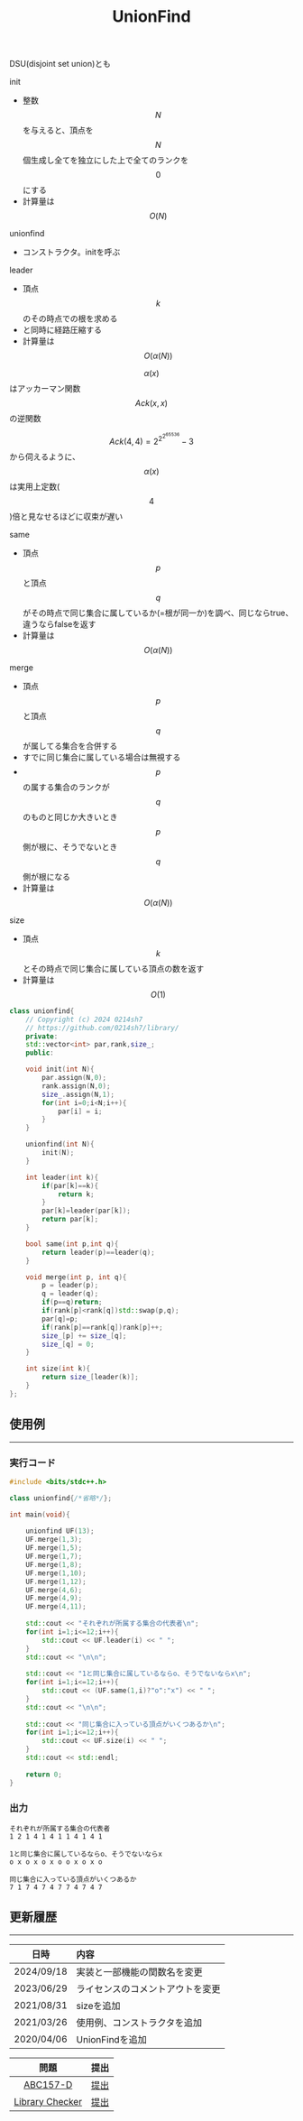﻿---
title: "UnionFind"
permalink: /posts/unionfind
writer: 0214sh7
layout: library
---

DSU(disjoint set union)とも

init
- 整数$$N$$を与えると、頂点を$$N$$個生成し全てを独立にした上で全てのランクを$$0$$にする
- 計算量は$$Ο(N)$$

unionfind
- コンストラクタ。initを呼ぶ

leader
- 頂点$$k$$のその時点での根を求める
- と同時に経路圧縮する
- 計算量は$$Ο(\alpha (N))$$

$$α(x)$$はアッカーマン関数$$Ack(x,x)$$の逆関数

$$Ack(4,4)=2^{2^{2^{65536}}}-3$$から伺えるように、$$\alpha (x)$$は実用上定数($$4$$)倍と見なせるほどに収束が遅い

same
- 頂点$$p$$と頂点$$q$$がその時点で同じ集合に属しているか(=根が同一か)を調べ、同じならtrue、違うならfalseを返す
- 計算量は$$Ο(\alpha (N))$$

merge
- 頂点$$p$$と頂点$$q$$が属してる集合を合併する
- すでに同じ集合に属している場合は無視する
- $$p$$の属する集合のランクが$$q$$のものと同じか大きいとき$$p$$側が根に、そうでないとき$$q$$側が根になる
- 計算量は$$Ο(\alpha (N))$$

size
- 頂点$$k$$とその時点で同じ集合に属している頂点の数を返す
- 計算量は$$Ο(1)$$

```cpp
class unionfind{
    // Copyright (c) 2024 0214sh7
    // https://github.com/0214sh7/library/
    private:
    std::vector<int> par,rank,size_;
    public:

    void init(int N){
        par.assign(N,0);
        rank.assign(N,0);
        size_.assign(N,1);
        for(int i=0;i<N;i++){
            par[i] = i;
        }
    }

    unionfind(int N){
        init(N);
    }

    int leader(int k){
        if(par[k]==k){
            return k;
        }
        par[k]=leader(par[k]);
        return par[k];
    }

    bool same(int p,int q){
        return leader(p)==leader(q);
    }

    void merge(int p, int q){
        p = leader(p);
        q = leader(q);
        if(p==q)return;
        if(rank[p]<rank[q])std::swap(p,q);
        par[q]=p;
        if(rank[p]==rank[q])rank[p]++;
        size_[p] += size_[q];
        size_[q] = 0;
    }

    int size(int k){
        return size_[leader(k)];
    }
};
```


## 使用例
***

### 実行コード
```cpp
#include <bits/stdc++.h>

class unionfind{/*省略*/};

int main(void){
    
    unionfind UF(13);
    UF.merge(1,3);
    UF.merge(1,5);
    UF.merge(1,7);
    UF.merge(1,8);
    UF.merge(1,10);
    UF.merge(1,12);
    UF.merge(4,6);
    UF.merge(4,9);
    UF.merge(4,11);
    
    std::cout << "それぞれが所属する集合の代表者\n";
    for(int i=1;i<=12;i++){
        std::cout << UF.leader(i) << " ";
    }
    std::cout << "\n\n";
    
    std::cout << "1と同じ集合に属しているならo、そうでないならx\n";
    for(int i=1;i<=12;i++){
        std::cout << (UF.same(1,i)?"o":"x") << " ";
    }
    std::cout << "\n\n";
    
    std::cout << "同じ集合に入っている頂点がいくつあるか\n";
    for(int i=1;i<=12;i++){
        std::cout << UF.size(i) << " ";
    }
    std::cout << std::endl;
    
    return 0;
}


```

### 出力
```
それぞれが所属する集合の代表者
1 2 1 4 1 4 1 1 4 1 4 1 

1と同じ集合に属しているならo、そうでないならx
o x o x o x o o x o x o 

同じ集合に入っている頂点がいくつあるか
7 1 7 4 7 4 7 7 4 7 4 7 

```


## 更新履歴
***

| 日時 | 内容 |
| :---: | :--- |
| 2024/09/18 | 実装と一部機能の関数名を変更 |
| 2023/06/29 | ライセンスのコメントアウトを変更 |
| 2021/08/31 | sizeを追加 |
| 2021/03/26 | 使用例、コンストラクタを追加 |
| 2020/04/06 | UnionFindを追加 |

| 問題 | 提出 |
| :---: | :--- |
| [ABC157-D](https://atcoder.jp/contests/abc157/tasks/abc157_d) | [提出](https://atcoder.jp/contests/abc157/submissions/57873684) |
| [Library Checker](https://judge.yosupo.jp/problem/unionfind) | [提出](https://judge.yosupo.jp/submission/236252) |